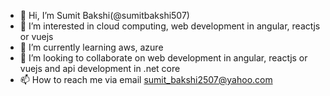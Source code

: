 - 👋 Hi, I’m Sumit Bakshi(@sumitbakshi507)
- 👀 I’m interested in cloud computing, web development in angular, reactjs or vuejs
- 🌱 I’m currently learning aws, azure
- 💞️ I’m looking to collaborate on web development in angular, reactjs or vuejs and api development in .net core
- 📫 How to reach me via email sumit_bakshi2507@yahoo.com
